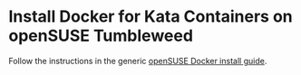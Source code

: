 # Install Docker for Kata Containers on openSUSE Tumbleweed

Follow the instructions in the generic [openSUSE Docker install guide](opensuse-docker-install.md).
<!--
You can ignore the content of this comment.
(test code run by test-install-docs.sh to validate code blocks this document)

```bash
$ echo "NOTE: this document is just a link to the generic openSUSE install guide located at:
https://github.com/kata-containers/documentation/tree/master/install/docker/opensuse-docker-install.md

Please download this file and run kata-doc-to-script.sh again."
```
-->
